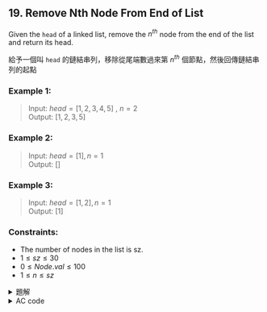 ## 19. Remove Nth Node From End of List  

Given the `head` of a linked list, remove the $n^{th}$ node from the end of the list and return its head.  

給予一個叫 `head` 的鏈結串列，移除從尾端數過來第 $n^{th}$ 個節點，然後回傳鏈結串列的起點  

### Example 1:  

> Input: $head = [1,2,3,4,5]$ , $n = 2$  
> Output: $[1,2,3,5]$  

### Example 2:  

> Input: $head = [1], n = 1$  
> Output: $[]$  

### Example 3:  

> Input: $head = [1,2], n = 1$  
> Output: $[1]$  


### Constraints:  

* The number of nodes in the list is sz.  
* $1 \leq sz \leq 30$  
* $0 \leq Node.val \leq 100$  
* $1 \leq n \leq sz$  

<details>

<summary>題解</summary>

最開始的想法就是先用迴圈搜索整個鏈結串列的大小  
然後再從頭搜索一次  
直到查到倒數第 $n^{th}$ 個節點並跳過就可以了  

```cpp
class Solution {
public:
    ListNode* removeNthFromEnd(ListNode* head, int n) {
        ListNode* temp=head;
        int siz=0;
        for(;temp;siz++){
            temp=temp->next;
        }
        n=siz-n;
        temp=head;
        if(n==0){
            return head->next;
        }
        for(int i=0;i<n-1;i++){
            temp=temp->next;
        }
        if(temp->next){
            temp->next=temp->next->next;
        }
        return head;
    }
};
```

![leet0019_0](https://hackmd.io/_uploads/r1a2LVY20.png)  

* 空間複雜度： $O(1)$  
* 時間複雜度： $O(n)$  

然而雖然這樣子的時間複雜度是 $O(n)$  
但他其實是需要將鏈結串列從頭到尾搜索兩次  

那如果使用兩個指針  
一個快指針、一個慢指針  
先讓快指針跑 `n` 步  
接下來兩個指針同時向後移動  
直到快指針移動到尾端  
這樣慢指針的位置就倒數第 $n^{th}$ 個  

```cpp
class Solution {
public:
    ListNode* removeNthFromEnd(ListNode* head, int n) {
        ListNode* dummy=new ListNode(0);
        dummy->next=head;
        ListNode* temp1=dummy;
        ListNode* temp2=dummy;
        for(int i=0;i<=n;i++){
            temp2=temp2->next;
        }
        while(temp2){
            temp2=temp2->next;
            temp1=temp1->next;
        }
        temp1->next=temp1->next->next;
        ListNode* newHead=dummy->next;
        delete dummy;
        return newHead;
    }
};
```

![leet0019_1](https://hackmd.io/_uploads/SkuO_EYh0.png)  

* 空間複雜度： $O(1)$  
* 時間複雜度： $O(n)$  

</details>

<details>

<summary>AC code</summary>

```cpp
class Solution {
public:
    ListNode* removeNthFromEnd(ListNode* head, int n) {
        ListNode* dummy=new ListNode(0);
        dummy->next=head;
        ListNode* temp1=dummy;
        ListNode* temp2=dummy;
        for(int i=0;i<=n;i++){
            temp2=temp2->next;
        }
        while(temp2){
            temp2=temp2->next;
            temp1=temp1->next;
        }
        temp1->next=temp1->next->next;
        ListNode* newHead=dummy->next;
        delete dummy;
        return newHead;
    }
};
```

</details>
